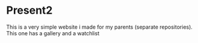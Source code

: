# Present2

This is a very simple website i made for my parents (separate repositories). This one has a gallery and a watchlist
